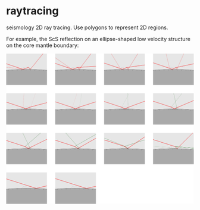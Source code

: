 # raytracing
seismology 2D ray tracing. Use polygons to represent 2D regions.

For example, the ScS reflection on an ellipse-shaped low velocity structure on the core mantle boundary:

![alt text](https://github.com/shuleyu/raytracing/blob/master/example2.png)
